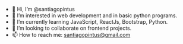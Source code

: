 - 👋 Hi, I’m @santiagopintus
- 👀 I’m interested in web development and in basic python programs.
- 🌱 I’m currently learning JavaScript, ReactJs, Bootstrap, Python.
- 💞️ I’m looking to collaborate on frontend projects.
- 📫 How to reach me: santiagopintus@gmail.com

<!---
santiagopintus/santiagopintus is a ✨ special ✨ repository because its `README.md` (this file) appears on your GitHub profile.
You can click the Preview link to take a look at your changes.
--->
